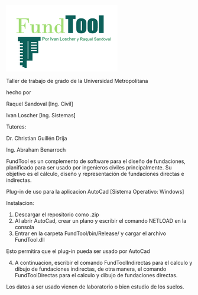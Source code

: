 ![alt text](https://raw.githubusercontent.com/ivanpbf/FundTool/master/FundTool/logofundtool.jpg)

<!-- Good job Ivan! -->

Taller de trabajo de grado de la Universidad Metropolitana

hecho por

Raquel Sandoval [Ing. Civil]

Ivan Loscher [Ing. Sistemas]

Tutores:

Dr. Christian Guillén Drija

Ing. Abraham Benarroch

FundTool es un complemento de software para el diseño de fundaciones, planificado para ser usado por ingenieros civiles principalmente. Su objetivo es el cálculo, diseño y representación de fundaciones directas e indirectas.

Plug-in de uso para la aplicacion AutoCad [Sistema Operativo: Windows] 

Instalacion:
1. Descargar el repositorio como .zip
2. Al abrir AutoCad, crear un plano y escribir el comando NETLOAD en la consola
3. Entrar en la carpeta FundTool/bin/Release/ y cargar el archivo FundTool.dll

Esto permitira que el plug-in pueda ser usado por AutoCad

4. A continuacion, escribir el comando FundToolIndirectas para el calculo y dibujo de fundaciones indirectas, de otra manera, el comando FundToolDirectas para el calculo y dibujo de fundaciones directas.

Los datos a ser usado vienen de laboratorio o bien estudio de los suelos.
